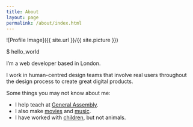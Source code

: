 ```yaml
---
title: About
layout: page
permalink: /about/index.html
---
```

![Profile Image]({{ site.url }}/{{ site.picture }})

$ hello_world

I’m a web developer based in London.

I work in human-centred design teams that involve real users throughout the design process to create great digital products.

Some things you may not know about me:

* I help teach at [General Assembly](https://generalassemb.ly/instructors/matt-radbourne/4393).
* I also make [movies](https://vimeo.com/72029612) and [music](https://soundcloud.com/mradbourne/sets/swandive-ep).
* I have worked with [children](https://www.youtube.com/watch?v=J8AzSM8J2gk), but not animals.

